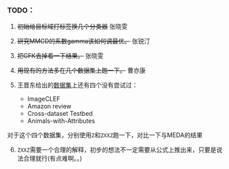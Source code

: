 ### TODO：

1. ~~初始给目标域打标签换几个分类器~~                张晓雯
2. ~~研究MMCD的系数gamma该如何调最优。~~            张锐汀
3. ~~把GFK去掉看一下结果。~~                     张晓雯
4. ~~用现有的方法多在几个数据集上跑一下。~~          曹亦康



5. 王晋东给出的[数据集](https://github.com/jindongwang/transferlearning/tree/master/data)上还有四个没有尝试过：

   - ImageCLEF
   - Amazon review
   - Cross-dataset Testbed
   - Animals-with-Attributes

对于这个四个数据集，分别使用```Z```和```ZXXZ```跑一下，对比一下与MEDA的结果

6. ```ZXXZ```需要一个合理的解释，初步的想法不一定需要从公式上推出来，只要是说法合理就行(有点难啊。。)
